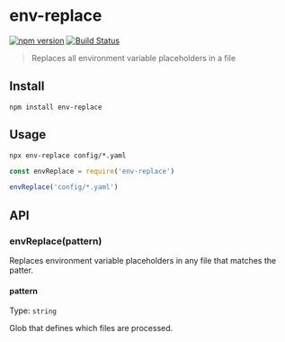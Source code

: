 # env-replace

[![npm version](https://badge.fury.io/js/env-replace.svg)](https://badge.fury.io/js/env-replace) [![Build Status](https://travis-ci.org/herrmannplatz/env-replace.svg?branch=master)](https://travis-ci.org/herrmannplatz/env-replace)

> Replaces all environment variable placeholders in a file

## Install

```shell
npm install env-replace
```

## Usage

```shell
npx env-replace config/*.yaml
```

```javascript
const envReplace = require('env-replace')

envReplace('config/*.yaml')
```

## API

### envReplace(pattern)

Replaces environment variable placeholders in any file that matches the patter.

#### pattern

Type: `string`

Glob that defines which files are processed.
